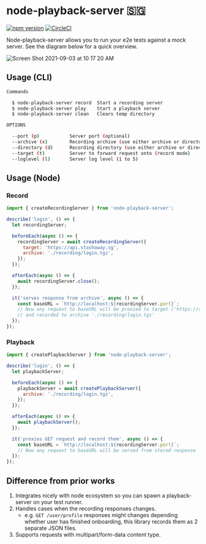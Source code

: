 # node-playback-server 🇸🇬

[![npm version](https://badge.fury.io/js/node-playback-server.svg)](https://badge.fury.io/js/node-playback-server) [![CircleCI](https://circleci.com/gh/stashaway-engineering/node-playback-server.svg?style=svg)](https://circleci.com/gh/stashaway-engineering/node-playback-server)

Node-playback-server allows you to run your e2e tests against a mock server. See the diagram below for a quick overview.

![Screen Shot 2021-09-03 at 10 17 20 AM](https://user-images.githubusercontent.com/4867178/131940571-38ba4f21-0f6d-4346-b124-58bbd00250e0.png)

## Usage (CLI)

```bash
Commands

  $ node-playback-server record  Start a recording server
  $ node-playback-server play    Start a playback server
  $ node-playback-server clean   Clears temp directory

OPTIONS

  --port (p)           Server port (optional)
  --archive (x)        Recording archive (use either archive or directory)
  --directory (d)      Recording directory (use either archive or directory)
  --target (t)         Server to forward request onto (record mode)
  --loglevel (l)       Server log level (1 to 5)
```

## Usage (Node)

### Record

```js
import { createRecordingServer } from 'node-playback-server';

describe('login', () => {
  let recordingServer;

  beforeEach(async () => {
    recordingServer = await createRecordingServer({
      target: 'https://api.stashaway.sg',
      archive: './recording/login.tgz',
    });
  });

  afterEach(async () => {
    await recordingServer.close();
  });

  it('serves response from archive', async () => {
    const baseURL = `http://localhost:${recordingServer.port}`;
    // Now any request to baseURL will be proxied to target ('https://api.stashaway.sg')
    // and recorded to archive './recording/login.tgz'
  });
});
```

### Playback

```js
import { createPlaybackServer } from 'node-playback-server';

describe('login', () => {
  let playbackServer;

  beforeEach(async () => {
    playbackServer = await createPlaybackServer({
      archive: './recording/login.tgz',
    });
  });

  afterEach(async () => {
    await playbackServer();
  });

  it('proxies GET request and record them', async () => {
    const baseURL = `http://localhost:${recordingServer.port}`;
    // Now any request to baseURL will be served from stored response
  });
});
```

## Difference from prior works

1. Integrates nicely with node ecosystem so you can spawn a playback-server on your test runner.
2. Handles cases when the recording responses changes.
   - e.g. `GET /user/profile` responses might changes depending whether user has finished onboarding, this library records them as 2 separate JSON files.
3. Supports requests with multipart/form-data content type.
